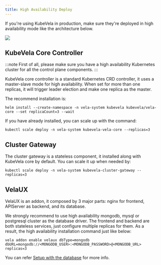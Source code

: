 ```yaml
---
title: High Availability Deploy
---
```


If you're using KubeVela in production, make sure they're deployed in high availability mode like the architecture below.

![](../../resources/ha-deploy.jpg)


## KubeVela Core Controller

:::note
First of all, please make sure you have a high availability Kubernetes cluster for all the control plane components.
:::

KubeVela core controller is a standard Kubernetes CRD controller, it uses a master-slave mode for high availability. When set for more than one replicas, it will trigger leader election and make one replica as the master.

The recommend installation is:

```
helm install --create-namespace -n vela-system kubevela kubevela/vela-core --set replicaCount=3 --wait
```

If you have already installed, you can scale up with the command:

```
kubectl scale deploy -n vela-system kubevela-vela-core --replicas=3
```

## Cluster Gateway

The cluster gateway is a stateless component, it installed along with KubeVela core by default. You can scale it up when needed by:

```
kubectl scale deploy -n vela-system kubevela-cluster-gateway --replicas=3
```

## VelaUX

VelaUX is an addon, it composed by 3 major parts: nginx for frontend, APIServer as backend, and its database.

We strongly recommend to use high availability mongodb, mysql or postgresql cluster as the database driver. The frontend and backend are both stateless services, just configure multiple replicas for them. As a result, the high availability installation command just like below:

```
vela addon enable velaux dbType=mongodb dbURL=mongodb://<MONGODB_USER>:<MONGODB_PASSWORD>@<MONGODB_URL> replicas=3
```
You can refer [Setup with the database](../../reference/addons/velaux.md#setup-with-the-database) for more info.